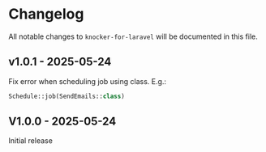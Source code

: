 # Changelog

All notable changes to `knocker-for-laravel` will be documented in this file.

## v1.0.1 - 2025-05-24

Fix error when scheduling job using class. E.g.:

```php
Schedule::job(SendEmails::class)

```
## V1.0.0 - 2025-05-24

Initial release
